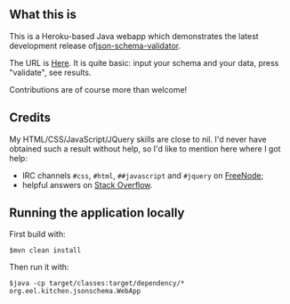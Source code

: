 ## What this is

<p>This is a Heroku-based Java webapp which demonstrates the latest development release of<a
href="https://github.com/fge/json-schema-validator">json-schema-validator</a>.</p>

<p>The URL is <a href="http://json-schema-validator.herokuapp.com">Here</a>. It is quite basic:
input your schema and your data, press "validate", see results.</p>

<p>Contributions are of course more than welcome!</p>

## Credits

My HTML/CSS/JavaScript/JQuery skills are close to nil. I'd never have obtained
such a result without help, so I'd like to mention here where I got help:

* IRC channels `#css`, `#html`, `##javascript` and `#jquery` on <a
  href="http://freenode.net">FreeNode</a>;
* helpful answers on <a href="http://stackoverflow.com">Stack Overflow</a>.

## Running the application locally

First build with:

    $mvn clean install

Then run it with:

    $java -cp target/classes:target/dependency/* org.eel.kitchen.jsonschema.WebApp

